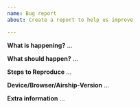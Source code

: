 ```yaml
---
name: Bug report
about: Create a report to help us improve

---
```


**What is happening?**
...

**What should happen?**
...

**Steps to Reproduce**
...

**Device/Browser/Airship-Version**
...

**Extra information**
...
